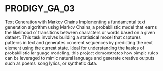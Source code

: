 # PRODIGY_GA_03
Text Generation with Markov Chains
Implementing a fundamental text generation algorithm using Markov Chains, a probabilistic model that learns the likelihood of transitions between characters or words based on a given dataset. This task involves building a statistical model that captures patterns in text and generates coherent sequences by predicting the next element using the current state. Ideal for understanding the basics of probabilistic language modeling, this project demonstrates how simple rules can be leveraged to mimic natural language and generate creative outputs such as poems, song lyrics, or synthetic data.
